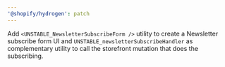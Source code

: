```yaml
---
'@shopify/hydrogen': patch
---
```


Add `<UNSTABLE_NewsletterSubscribeForm />` utility to create a Newsletter subscribe form UI and `UNSTABLE_newsletterSubscribeHandler` as complementary utility to call the storefront mutation that does the subscribing.
